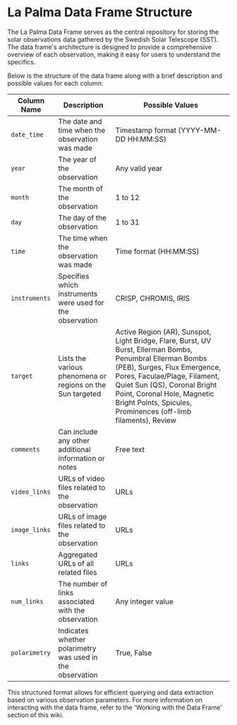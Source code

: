 # La Palma Data Frame Structure

The La Palma Data Frame serves as the central repository for storing the solar observations data gathered by the Swedish Solar Telescope (SST). The data frame's architecture is designed to provide a comprehensive overview of each observation, making it easy for users to understand the specifics.

Below is the structure of the data frame along with a brief description and possible values for each column:

| Column Name   | Description                                                           | Possible Values                                       |
| ------------- | --------------------------------------------------------------------- | ----------------------------------------------------- |
| `date_time`   | The date and time when the observation was made                       | Timestamp format (YYYY-MM-DD HH:MM:SS)                |
| `year`        | The year of the observation                                           | Any valid year                                        |
| `month`       | The month of the observation                                          | 1 to 12                                               |
| `day`         | The day of the observation                                            | 1 to 31                                               |
| `time`        | The time when the observation was made                                | Time format (HH:MM:SS)                                |
| `instruments` | Specifies which instruments were used for the observation              | CRISP, CHROMIS, IRIS                                  |
| `target`      | Lists the various phenomena or regions on the Sun targeted            | Active Region (AR), Sunspot, Light Bridge, Flare, Burst, UV Burst, Ellerman Bombs, Penumbral Ellerman Bombs (PEB), Surges, Flux Emergence, Pores, Faculae/Plage, Filament, Quiet Sun (QS), Coronal Bright Point, Coronal Hole, Magnetic Bright Points, Spicules, Prominences (off-limb filaments), Review      |
| `comments`    | Can include any other additional information or notes                  | Free text                                             |
| `video_links` | URLs of video files related to the observation                         | URLs                                                  |
| `image_links` | URLs of image files related to the observation                         | URLs                                                  |
| `links`       | Aggregated URLs of all related files                                  | URLs                                                  |
| `num_links`   | The number of links associated with the observation                    | Any integer value                                     |
| `polarimetry` | Indicates whether polarimetry was used in the observation              | True, False                                           |

This structured format allows for efficient querying and data extraction based on various observation parameters. For more information on interacting with the data frame, refer to the 'Working with the Data Frame' section of this wiki.